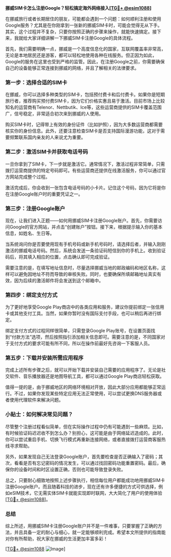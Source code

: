 **挪威SIM卡怎么注册Google？轻松搞定海外网络接入[[TG💪+ @esim1088](https://t.me/s/esim1088)]**

在挪威旅行或者长期居住的朋友，可能都会遇到一个问题：如何顺利注册和使用Google服务？尤其是在你刚拿到一张新的挪威SIM卡时，可能会觉得无从下手。其实，这个过程并不复杂，只要你按照正确的步骤来操作，就能快速搞定。接下来，我就给大家详细讲解一下挪威SIM卡注册Google的具体流程。

首先，我们需要明确一点，挪威是一个高度信息化的国家，互联网覆盖率非常高，无论是本地居民还是游客，都可以轻松地使用各种在线服务。但正因为如此，Google的服务在这里也受到严格的监管。因此，在注册Google之前，你需要确保自己的设备能够正常连接到挪威的网络，并且了解相关的法律要求。

### 第一步：选择合适的SIM卡

在挪威，你可以选择多种类型的SIM卡，包括预付费卡和后付费卡。如果你是短期旅行者，推荐购买预付费SIM卡，因为它们价格实惠且易于激活。目前市场上比较知名的运营商有Telenor、Nettbutik、Ice等，这些运营商提供的SIM卡覆盖范围广，信号稳定，非常适合初次来到挪威的人使用。

购买SIM卡时，记得带上有效的身份证件（比如护照），因为大多数运营商都需要核实你的身份信息。此外，还要注意检查SIM卡是否支持国际漫游功能，这对于需要频繁联系国内亲友的人来说尤为重要。

### 第二步：激活SIM卡并获取电话号码

一旦你拿到了SIM卡，下一步就是激活它。通常情况下，激活过程非常简单，只需拨打运营商提供的特定号码即可。有些运营商还提供在线激活服务，你可以通过官方网站完成整个过程。

激活完成后，你会收到一张包含电话号码的小卡片。记住这个号码，因为它将是你在注册Google账户时的重要凭证之一。

### 第三步：注册Google账户

现在，让我们进入正题——如何用挪威SIM卡注册Google账户。首先，你需要访问Google的官方网站，并点击“创建账户”按钮。接下来，根据提示输入你的基本信息，如姓名、生日等。

当系统询问你是否要使用现有手机号码或新手机号码时，请选择后者，并输入刚刚激活的挪威电话号码。然后，系统会发送一条验证码短信到你的手机上。收到验证码后，将其填入相应的位置，点击确认即可完成验证。

需要注意的是，在填写地址信息时，尽量选择挪威当地的邮政编码和地区名称，这样可以避免因地址不符而导致的审核失败。同时，也要确保所填邮箱地址真实有效，因为后续的激活邮件将会发送到这个邮箱中。

### 第四步：绑定支付方式

为了更好地享受Google Play商店中的各类应用和服务，建议你提前绑定一张信用卡或其他支付工具。当然，如果你暂时没有国际支付手段，也可以稍后再进行绑定。

绑定支付方式的过程同样很简单，只需登录Google Play账号，在设置页面找到“付款方法”选项，然后按照指引添加相关信息即可。需要注意的是，不同国家对于支付方式的要求可能有所不同，所以在操作前最好先咨询一下客服人员。

### 第五步：下载并安装所需应用程序

完成上述所有步骤之后，就可以开始下载并安装自己需要的应用程序了。无论是社交软件、音乐播放器还是地图导航工具，都可以通过Google Play商店轻松获取。

值得一提的是，由于挪威地区的网络环境相对开放，因此大部分应用都能够正常运行。不过，如果你发现某些特定应用无法正常使用，可以尝试更换DNS服务器或者使用代理软件来解决问题。

### 小贴士：如何解决常见问题？

尽管整个注册过程看似简单，但在实际操作过程中仍有可能遇到一些麻烦。比如，有时候验证码迟迟收不到怎么办？别担心，这可能是由于网络延迟造成的。此时，你可以尝试重启手机、切换飞行模式再重新连接网络，或者直接拨打运营商客服热线寻求帮助。

另外，如果发现自己无法登录Google账户，首先要检查是否正确输入了密码；其次，看看是否有忘记密码的情况发生，可以通过找回密码功能重置密码。最后，确保你的设备时间和时区设置正确，否则也可能导致登录失败。

总之，只要耐心细致地按照上述步骤执行，相信每位用户都能成功地用挪威SIM卡注册Google账户。而且随着科技的进步，现在还有许多便捷的方式可供选择，例如eSIM技术，它无需实体SIM卡就能实现即时联网，大大简化了用户的使用体验[[TG💪+ @esim1088](https://t.me/s/esim1088)]。

### 总结

综上所述，用挪威SIM卡注册Google账户并不是一件难事，只要掌握了正确的方法，并且具备一定的耐心与细心，就一定能够顺利完成。希望本文所提供的指南能对你有所帮助，祝大家在挪威的生活更加丰富多彩！

[[TG💪+ @esim1088](https://t.me/s/esim1088) ![Image](https://i.postimg.cc/4NQfJmqS/Snipaste-2025-05-13-00-14-12.png)]